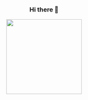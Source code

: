 <h3 align=center>Hi there 👋</h3>

<p align="center">
  <img src="https://media.giphy.com/media/EruZaPOld5NDhql2nX/giphy.gif" width="200">
</p>